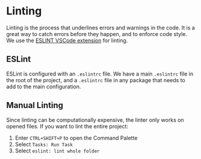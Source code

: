 # Linting
Linting is the process that underlines errors and warnings in the code. It is a great way to catch errors before they happen, and to enforce code style. We use the [ESLINT VSCode extension](https://marketplace.visualstudio.com/items?itemName=dbaeumer.vscode-eslint) for linting.

## ESLint
ESLint is configured with an `.eslintrc` file. We have a main `.eslintrc` file in the root of the project, and a `.eslintrc` file in any package that needs to add to the main configuration.

## Manual Linting
Since linting can be computationally expensive, the linter only works on opened files. If you want to lint the entire project:  
1. Enter `CTRL+SHIFT+P` to open the Command Palette  
2. Select `Tasks: Run Task`  
3. Select `eslint: lint whole folder`